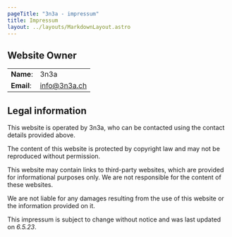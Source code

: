 ```yaml
---
pageTitle: "3n3a - impressum"
title: Impressum
layout: ../layouts/MarkdownLayout.astro
---
```


## Website Owner

|||
| --- | --- |
| **Name**: | 3n3a |
| **Email**: | info@3n3a.ch |

## Legal information

This website is operated by 3n3a, who can be contacted using the contact details provided above.

The content of this website is protected by copyright law and may not be reproduced without permission.

This website may contain links to third-party websites, which are provided for informational purposes only. We are not responsible for the content of these websites.

We are not liable for any damages resulting from the use of this website or the information provided on it.

This impressum is subject to change without notice and was last updated on _6.5.23_.
